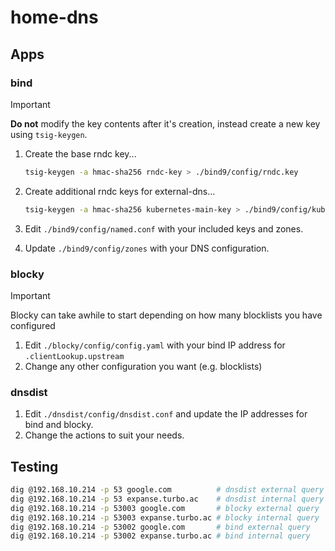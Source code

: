# home-dns

## Apps

### bind

> [!IMPORTANT]
> **Do not** modify the key contents after it's creation, instead create a new key using `tsig-keygen`.

1. Create the base rndc key...

    ```sh
    tsig-keygen -a hmac-sha256 rndc-key > ./bind9/config/rndc.key
    ```

2. Create additional rndc keys for external-dns...

    ```sh
    tsig-keygen -a hmac-sha256 kubernetes-main-key > ./bind9/config/kubernetes-main.key
    ```

3. Edit `./bind9/config/named.conf` with your included keys and zones.
4. Update `./bind9/config/zones` with your DNS configuration.

### blocky

> [!IMPORTANT]
> Blocky can take awhile to start depending on how many blocklists you have configured

1. Edit `./blocky/config/config.yaml` with your bind IP address for `.clientLookup.upstream`
2. Change any other configuration you want (e.g. blocklists)

### dnsdist

1. Edit `./dnsdist/config/dnsdist.conf` and update the IP addresses for bind and blocky.
2. Change the actions to suit your needs.

## Testing

```sh
dig @192.168.10.214 -p 53 google.com          # dnsdist external query
dig @192.168.10.214 -p 53 expanse.turbo.ac    # dnsdist internal query
dig @192.168.10.214 -p 53003 google.com       # blocky external query
dig @192.168.10.214 -p 53003 expanse.turbo.ac # blocky internal query
dig @192.168.10.214 -p 53002 google.com       # bind external query
dig @192.168.10.214 -p 53002 expanse.turbo.ac # bind internal query
```
